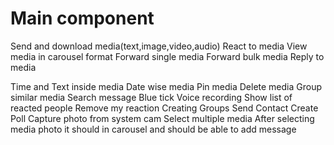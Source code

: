 # Main component

Send and download media(text,image,video,audio)
React to media
View media in carousel format
Forward single media
Forward bulk media
Reply to media

Time and Text inside media
Date wise media
Pin media
Delete media
Group similar media
Search message
Blue tick
Voice recording
Show list of reacted people
Remove my reaction
Creating Groups
Send Contact
Create Poll
Capture photo from system cam
Select multiple media
After selecting media photo it should in carousel and should be able to add message
